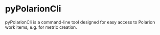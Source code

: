 # pyPolarionCli
pyPolarionCli is a command-line tool designed for easy access to Polarion work items, e.g. for metric creation.

